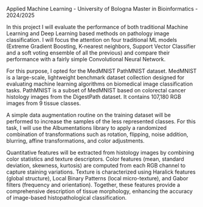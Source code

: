 Applied Machine Learning - University of Bologna Master in Bioinformatics - 2024/2025

In this project I will evaluate the performance of both traditional Machine Learning and Deep Learning based methods on pathology image classification. I will focus the attention on four traditional ML models (Extreme Gradient Boosting, K-nearest neighbors, Support Vector Classifier and a soft voting ensemble of all the previous) and compare their performance with a fairly simple Convolutional Neural Network.

For this purpose, I opted for the MedMNIST PathMNIST dataset. MedMNIST is a large-scale, lightweight benchmark dataset collection designed for evaluating machine learning algorithms on biomedical image classification tasks. PathMNIST is a subset of MedMNIST based on colorectal cancer histology images from the DigestPath dataset. It contains 107,180 RGB images from 9 tissue classes.

A simple data augmentation routine on the training dataset will be performed to increase the samples of the less represented classes. For this task, I will use the Albumentations library to apply a randomized combination of transformations such as rotation, flipping, noise addition, blurring, affine transformations, and color adjustments.

Quantitative features will be extracted from histology images by combining color statistics and texture descriptors. Color features (mean, standard deviation, skewness, kurtosis) are computed from each RGB channel to capture staining variations. Texture is characterized using Haralick features (global structure), Local Binary Patterns (local micro-texture), and Gabor filters (frequency and orientation). Together, these features provide a comprehensive description of tissue morphology, enhancing the accuracy of image-based histopathological classification.
